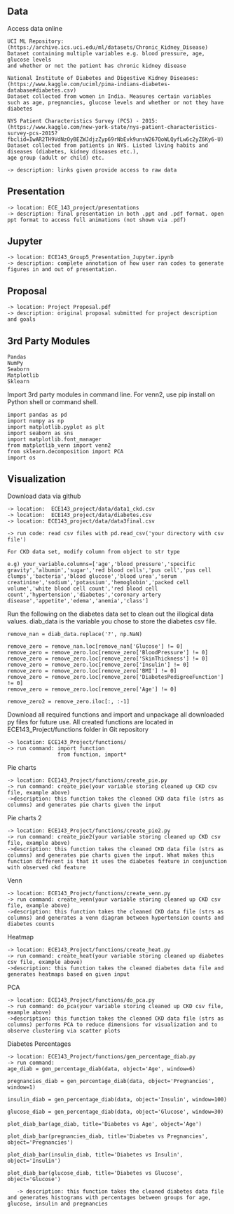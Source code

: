 **Data**
----
Access data online

    UCI ML Repository: (https://archive.ics.uci.edu/ml/datasets/Chronic_Kidney_Disease)
    Dataset containing multiple variables e.g. blood pressure, age, glucose levels 
    and whether or not the patient has chronic kidney disease
    
    National Institute of Diabetes and Digestive Kidney Diseases:
    (https://www.kaggle.com/uciml/pima-indians-diabetes-database#diabetes.csv)
    Dataset collected from women in India. Measures certain variables 
    such as age, pregnancies, glucose levels and whether or not they have diabetes
     
    NYS Patient Characteristics Survey (PCS) - 2015:
    (https://www.kaggle.com/new-york-state/nys-patient-characteristics-survey-pcs-2015?fbclid=IwAR2TH9VdNzOyBEZWJdjzZyp69rNbEvk9unsW267QoWLQyfLw6c2yZ6Ky6-U)
    Dataset collected from patients in NYS. Listed living habits and diseases (diabetes, kidney diseases etc.), 
    age group (adult or child) etc.

    -> description: links given provide access to raw data

**Presentation**
------------

    -> location: ECE_143_project/presentations
    -> description: final presentation in both .ppt and .pdf format. open ppt format to access full animations (not shown via .pdf)


**Jupyter**
-------
	-> location: ECE143_Group5_Presentation_Jupyter.ipynb
    -> description: complete annotation of how user ran codes to generate figures in and out of presentation. 

**Proposal**
--------

    -> location: Project Proposal.pdf
    -> description: original proposal submitted for project description and goals

    

 

**3rd Party Modules**
-----------------

    Pandas
    NumPy
    Seaborn
    Matplotlib
    Sklearn

Import 3rd party modules in command line. For venn2, use pip install on Python shell or command shell.
    
    import pandas as pd
    import numpy as np
    import matplotlib.pyplot as plt
    import seaborn as sns
    import matplotlib.font_manager
    from matplotlib_venn import venn2
    from sklearn.decomposition import PCA
    import os



**Visualization**
-------------

Download data via github

    -> location:  ECE143_project/data/data1_ckd.csv 
    -> location:  ECE143_project/data/diabetes.csv
    -> location: ECE143_project/data/data3final.csv

	-> run code: read csv files with pd.read_csv('your directory with csv file')
	
	For CKD data set, modify column from object to str type

	e.g) your_variable.columns=['age','blood pressure','specific gravity','albumin','sugar','red blood cells','pus cell','pus cell clumps','bacteria','blood glucose','blood urea','serum creatinine','sodium','potassium','hemoglobin','packed cell volume','white blood cell count','red blood cell count','hypertension','diabetes','coronary artery disease','appetite','edema','anemia','class'] 

Run the following  on the diabetes data set to clean out the illogical data values. diab_data is the variable you chose to store the diabetes csv file.

    remove_nan = diab_data.replace('?', np.NaN)
    
    remove_zero = remove_nan.loc[remove_nan['Glucose'] != 0]
    remove_zero = remove_zero.loc[remove_zero['BloodPressure'] != 0]
    remove_zero = remove_zero.loc[remove_zero['SkinThickness'] != 0]
    remove_zero = remove_zero.loc[remove_zero['Insulin'] != 0]
    remove_zero = remove_zero.loc[remove_zero['BMI'] != 0]
    remove_zero = remove_zero.loc[remove_zero['DiabetesPedigreeFunction'] != 0]
    remove_zero = remove_zero.loc[remove_zero['Age'] != 0]
    
    remove_zero2 = remove_zero.iloc[:, :-1]
    
  Download all required functions  and import and unpackage all downloaded py files for future use. All created functions are located in ECE143_Project/functions folder in Git repository
  

    -> location: ECE143_Project/functions/
    -> run command: import function
				    from function, import*
				    

   Pie charts
   

    -> location: ECE143_Project/functions/create_pie.py
    -> run command: create_pie(your variable storing cleaned up CKD csv file, example above)
    ->description: this function takes the cleaned CKD data file (strs as columns) and generates pie charts given the input


Pie charts 2

    -> location: ECE143_Project/functions/create_pie2.py
    -> run command: create_pie2(your variable storing cleaned up CKD csv file, example above)
    ->description: this function takes the cleaned CKD data file (strs as columns) and generates pie charts given the input. What makes this function different is that it uses the diabetes feature in conjunction with observed ckd feature

Venn

    -> location: ECE143_Project/functions/create_venn.py
    -> run command: create_venn(your variable storing cleaned up CKD csv file, example above)
    ->description: this function takes the cleaned CKD data file (strs as columns) and generates a venn diagram between hypertension counts and diabetes counts

Heatmap

    -> location: ECE143_Project/functions/create_heat.py
    -> run command: create_heat(your variable storing cleaned up diabetes csv file, example above)
    ->description: this function takes the cleaned diabetes data file and generates heatmaps based on given input

PCA

    -> location: ECE143_Project/functions/do_pca.py
    -> run command: do_pca(your variable storing cleaned up CKD csv file, example above)
    ->description: this function takes the cleaned CKD data file (strs as columns) performs PCA to reduce dimensions for visualization and to observe clustering via scatter plots


Diabetes Percentages

    -> location: ECE143_Project/functions/gen_percentage_diab.py
    -> run command: 
    age_diab = gen_percentage_diab(data, object='Age', window=6)
    
    pregnancies_diab = gen_percentage_diab(data, object='Pregnancies', window=1)
    
    insulin_diab = gen_percentage_diab(data, object='Insulin', window=100)
        
    glucose_diab = gen_percentage_diab(data, object='Glucose', window=30)

    plot_diab_bar(age_diab, title='Diabetes vs Age', object='Age')
    
    plot_diab_bar(pregnancies_diab, title='Diabetes vs Pregnancies', object='Pregnancies')
    
    plot_diab_bar(insulin_diab, title='Diabetes vs Insulin', object='Insulin')
    
    plot_diab_bar(glucose_diab, title='Diabetes vs Glucose', object='Glucose')
                
       -> description: this function takes the cleaned diabetes data file and generates histograms with percentages between groups for age, glucose, insulin and pregnancies 

